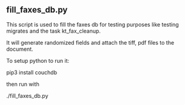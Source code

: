 ## fill_faxes_db.py

This script is used to fill the faxes db for testing purposes like testing migrates and the task kt_fax_cleanup.

It will generate randomized fields and attach the tiff, pdf files to the document.

To setup python to run it:

pip3 install couchdb

then run with

./fill_faxes_db.py <number of docmuments to create>



